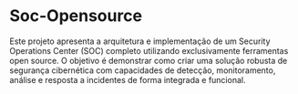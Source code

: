 # Soc-Opensource
Este projeto apresenta a arquitetura e implementação de um Security Operations Center (SOC) completo utilizando exclusivamente ferramentas open source. O objetivo é demonstrar como criar uma solução robusta de segurança cibernética com capacidades de detecção, monitoramento, análise e resposta a incidentes de forma integrada e funcional.
